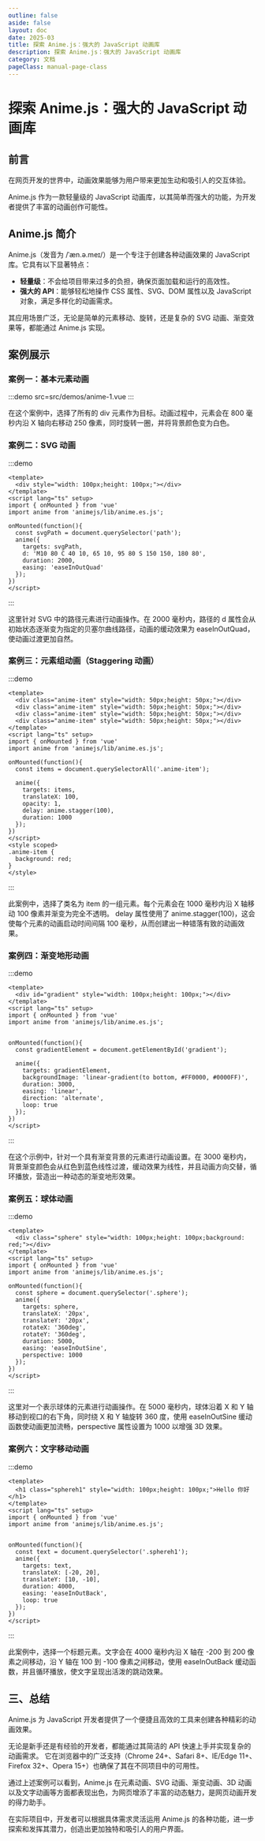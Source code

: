 ```yaml
---
outline: false
aside: false
layout: doc
date: 2025-03
title: 探索 Anime.js：强大的 JavaScript 动画库
description: 探索 Anime.js：强大的 JavaScript 动画库
category: 文档
pageClass: manual-page-class
---
```


#  探索 Anime.js：强大的 JavaScript 动画库 #

## 前言 ##

在网页开发的世界中，动画效果能够为用户带来更加生动和吸引人的交互体验。

Anime.js 作为一款轻量级的 JavaScript 动画库，以其简单而强大的功能，为开发者提供了丰富的动画创作可能性。

## Anime.js 简介 ##

Anime.js（发音为 /ˈæn.ə.meɪ/）是一个专注于创建各种动画效果的 JavaScript 库。它具有以下显著特点：

- **轻量级**：不会给项目带来过多的负担，确保页面加载和运行的高效性。
- **强大的 API**：能够轻松地操作 CSS 属性、SVG、DOM 属性以及 JavaScript 对象，满足多样化的动画需求。


其应用场景广泛，无论是简单的元素移动、旋转，还是复杂的 SVG 动画、渐变效果等，都能通过 Anime.js 实现。

## 案例展示 ##

### 案例一：基本元素动画 ###

:::demo src=src/demos/anime-1.vue
:::

在这个案例中，选择了所有的 div 元素作为目标。动画过程中，元素会在 800 毫秒内沿 X 轴向右移动 250 像素，同时旋转一圈，并将背景颜色变为白色。


### 案例二：SVG 动画 ###

:::demo

```vue
<template>
  <div style="width: 100px;height: 100px;"></div>
</template>
<script lang="ts" setup>
import { onMounted } from 'vue'
import anime from 'animejs/lib/anime.es.js';

onMounted(function(){
  const svgPath = document.querySelector('path');
  anime({
    targets: svgPath,
    d: 'M10 80 C 40 10, 65 10, 95 80 S 150 150, 180 80',
    duration: 2000,
    easing: 'easeInOutQuad'
  });
})
</script>
```

:::

这里针对 SVG 中的路径元素进行动画操作。在 2000 毫秒内，路径的 d 属性会从初始状态逐渐变为指定的贝塞尔曲线路径，动画的缓动效果为 easeInOutQuad，使动画过渡更加自然。


### 案例三：元素组动画（Staggering 动画） ###

:::demo

```vue
<template>
  <div class="anime-item" style="width: 50px;height: 50px;"></div>
  <div class="anime-item" style="width: 50px;height: 50px;"></div>
  <div class="anime-item" style="width: 50px;height: 50px;"></div>
  <div class="anime-item" style="width: 50px;height: 50px;"></div>
</template>
<script lang="ts" setup>
import { onMounted } from 'vue'
import anime from 'animejs/lib/anime.es.js';

onMounted(function(){
  const items = document.querySelectorAll('.anime-item');

  anime({
    targets: items,
    translateX: 100,
    opacity: 1,
    delay: anime.stagger(100),
    duration: 1000
  });
})
</script>
<style scoped>
.anime-item {
  background: red;
}
</style>
```

:::

此案例中，选择了类名为 item 的一组元素。每个元素会在 1000 毫秒内沿 X 轴移动 100 像素并渐变为完全不透明。
delay 属性使用了 anime.stagger(100)，这会使每个元素的动画启动时间间隔 100 毫秒，从而创建出一种错落有致的动画效果。

### 案例四：渐变地形动画 ###

:::demo

```vue
<template>
  <div id="gradient" style="width: 100px;height: 100px;"></div>
</template>
<script lang="ts" setup>
import { onMounted } from 'vue'
import anime from 'animejs/lib/anime.es.js';


onMounted(function(){
  const gradientElement = document.getElementById('gradient');

  anime({
    targets: gradientElement,
    backgroundImage: 'linear-gradient(to bottom, #FF0000, #0000FF)',
    duration: 3000,
    easing: 'linear',
    direction: 'alternate',
    loop: true
  });
})
</script>
```

:::

在这个示例中，针对一个具有渐变背景的元素进行动画设置。在 3000 毫秒内，背景渐变颜色会从红色到蓝色线性过渡，缓动效果为线性，并且动画方向交替，循环播放，营造出一种动态的渐变地形效果。

### 案例五：球体动画 ###

:::demo

```vue
<template>
  <div class="sphere" style="width: 100px;height: 100px;background: red;"></div>
</template>
<script lang="ts" setup>
import { onMounted } from 'vue'
import anime from 'animejs/lib/anime.es.js';

onMounted(function(){
  const sphere = document.querySelector('.sphere');
  anime({
    targets: sphere,
    translateX: '20px',
    translateY: '20px',
    rotateX: '360deg',
    rotateY: '360deg',
    duration: 5000,
    easing: 'easeInOutSine',
    perspective: 1000
  });
})
</script>
```

:::

这里对一个表示球体的元素进行动画操作。在 5000 毫秒内，球体沿着 X 和 Y 轴移动到视口的右下角，同时绕 X 和 Y 轴旋转 360 度，使用 easeInOutSine 缓动函数使动画更加流畅，perspective 属性设置为 1000 以增强 3D 效果。

### 案例六：文字移动动画 ###

:::demo

```vue
<template>
  <h1 class="sphereh1" style="width: 100px;height: 100px;">Hello 你好</h1>
</template>
<script lang="ts" setup>
import { onMounted } from 'vue'
import anime from 'animejs/lib/anime.es.js';


onMounted(function(){
  const text = document.querySelector('.sphereh1');
  anime({
    targets: text,
    translateX: [-20, 20],
    translateY: [10, -10],
    duration: 4000,
    easing: 'easeInOutBack',
    loop: true
  });
})
</script>
```

:::

此案例中，选择一个标题元素。文字会在 4000 毫秒内沿 X 轴在 -200 到 200 像素之间移动，沿 Y 轴在 100 到 -100 像素之间移动，使用 easeInOutBack 缓动函数，并且循环播放，使文字呈现出活泼的跳动效果。


## 三、总结 ##

Anime.js 为 JavaScript 开发者提供了一个便捷且高效的工具来创建各种精彩的动画效果。

无论是新手还是有经验的开发者，都能通过其简洁的 API 快速上手并实现复杂的动画需求。
它在浏览器中的广泛支持（Chrome 24+、Safari 8+、IE/Edge 11+、Firefox 32+、Opera 15+）也确保了其在不同项目中的可用性。

通过上述案例可以看到，Anime.js 在元素动画、SVG 动画、渐变动画、3D 动画以及文字动画等方面都表现出色，为网页增添了丰富的动态魅力，是网页动画开发的得力助手。

在实际项目中，开发者可以根据具体需求灵活运用 Anime.js 的各种功能，进一步探索和发挥其潜力，创造出更加独特和吸引人的用户界面。
